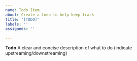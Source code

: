 ```yaml
---
name: Todo Item
about: Create a todo to help keep track
title: "[TODO]"
labels: ''
assignees: ''

---
```


**Todo**
A clear and concise description of what to do (indicate upstreaming/downstreaming)

